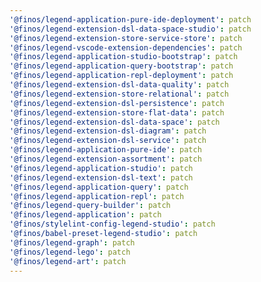 ```yaml
---
'@finos/legend-application-pure-ide-deployment': patch
'@finos/legend-extension-dsl-data-space-studio': patch
'@finos/legend-extension-store-service-store': patch
'@finos/legend-vscode-extension-dependencies': patch
'@finos/legend-application-studio-bootstrap': patch
'@finos/legend-application-query-bootstrap': patch
'@finos/legend-application-repl-deployment': patch
'@finos/legend-extension-dsl-data-quality': patch
'@finos/legend-extension-store-relational': patch
'@finos/legend-extension-dsl-persistence': patch
'@finos/legend-extension-store-flat-data': patch
'@finos/legend-extension-dsl-data-space': patch
'@finos/legend-extension-dsl-diagram': patch
'@finos/legend-extension-dsl-service': patch
'@finos/legend-application-pure-ide': patch
'@finos/legend-extension-assortment': patch
'@finos/legend-application-studio': patch
'@finos/legend-extension-dsl-text': patch
'@finos/legend-application-query': patch
'@finos/legend-application-repl': patch
'@finos/legend-query-builder': patch
'@finos/legend-application': patch
'@finos/stylelint-config-legend-studio': patch
'@finos/babel-preset-legend-studio': patch
'@finos/legend-graph': patch
'@finos/legend-lego': patch
'@finos/legend-art': patch
---
```

